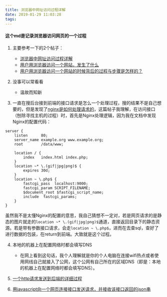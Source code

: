 ```yaml
---
title: 浏览器中网址访问过程详解
date: 2019-01-29 11:03:28
tags:
---
```


#### 这个md是记录浏览器访问网页的一个过程

1. 主要参考一下的2个帖子：
    * [浏览器中网址访问过程详解](https://blog.csdn.net/m_buddy/article/details/77800998)
    * [用户用浏览器访问一个网站，发生了什么](https://blog.csdn.net/mengnizizi/article/details/78529738)
    * [用户用浏览器访问一个网站的时候背后的过程与步骤是怎样的？](https://www.zhihu.com/question/20513729)

2. 没事可以常看看

    * 温故而知新

3. 一直在搜后台接到前端的接口请求是怎么一个处理过程，搜的结果不是自己想要的，但是发现了[nginx是如何处理请求的](https://blog.csdn.net/lp09160206/article/details/72964893)，这篇帖子我理解，在访问接口（刨除寻找主机的过程）时，首先是Nginx处理逻辑，因为我在文档中发现Nginx的配置代码：


~~~nginx
server {
    listen      80;
    server_name example.org www.example.org;
    root        /data/www;
     
    location / {
        index   index.html index.php;
    }
    location ~* \.(gif|jpg|png)$ {
        expires 30d; 
    }
    location ~ \.php$ {
        fastcgi_pass  localhost:9000;
        fastcgi_param SCRIPT_FILENAME;
        $document_root $fastcgi_script_name;
        include  fastcgi_params;
    }
}
~~~
虽然我不是太懂Nginx的配置的意思，我自己猜想不一定对，若是网页请求的是静态的图片就走的`location ~* \.(gif|jpg|png)$`通道，直接返回目录下的静态资源。若是带有参数接口请求，会走`location ~ \.php$`，进而在去查sql，查好了进行数据的包装，在return到前端。大致就是这个过程。

4. 本地的机器上在配置网络时都会填写DNS

    * 在网上看到这句话，我个人理解就是你的个人电脑在连接wifi热点或者使用网线自己就接入了公网，这个公网有自己所在的区域DNS（即是：本地的机器上在配置网络时都会填写DNS）。

5. [一个http请求发送到后端的详细过程](https://www.cnblogs.com/lycsmzl/p/5225809.html)

6. [用javascript向一个网页连接接口发送请求，并接收该接口返回的json串](https://www.cnblogs.com/foohack/p/5053084.html)


